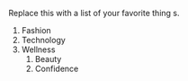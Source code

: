 Replace this with a list of your favorite thing
s.
1. Fashion
2. Technology 
3. Wellness
   1. Beauty
   2. Confidence 

